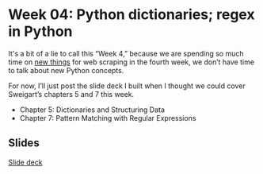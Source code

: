 # Week 04: Python dictionaries; regex in Python

It's a bit of a lie to call this “Week 4,” because we are spending so much time on [new things](https://github.com/macloo/python-beginners/tree/master/web_scraping/more-from-mitchell) for web scraping in the fourth week, we don’t have time to talk about new Python concepts.

For now, I’ll just post the slide deck I built when I thought we could cover Sweigart’s chapters 5 and 7 this week.

* Chapter 5: Dictionaries and Structuring Data
* Chapter 7: Pattern Matching with Regular Expressions

## Slides

[Slide deck](http://bit.ly/pythonrev4)
